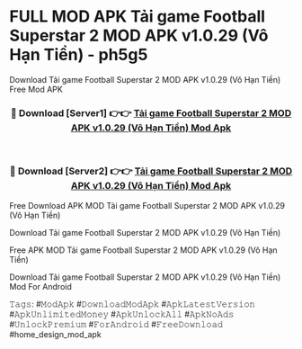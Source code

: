 # FULL MOD APK Tải game Football Superstar 2 MOD APK v1.0.29 (Vô Hạn Tiền) - ph5g5
Download Tải game Football Superstar 2 MOD APK v1.0.29 (Vô Hạn Tiền) Free Mod APK

<div align="center">
<h3>🔴 Download [Server1] 👉👉 <a href="https://apk-comot.site?title=Tải_game_Football_Superstar_2_MOD_APK_v1.0.29_(Vô_Hạn_Tiền)">Tải game Football Superstar 2 MOD APK v1.0.29 (Vô Hạn Tiền) Mod Apk</a></h3><br>

<h3>🔴 Download [Server2] 👉👉 <a href="https://apk-comot.site?title=Tải_game_Football_Superstar_2_MOD_APK_v1.0.29_(Vô_Hạn_Tiền)">Tải game Football Superstar 2 MOD APK v1.0.29 (Vô Hạn Tiền) Mod Apk</a></h3>
</div>


Free Download APK MOD Tải game Football Superstar 2 MOD APK v1.0.29 (Vô Hạn Tiền)

Download Tải game Football Superstar 2 MOD APK v1.0.29 (Vô Hạn Tiền) 

Free APK MOD Tải game Football Superstar 2 MOD APK v1.0.29 (Vô Hạn Tiền) 

Download Tải game Football Superstar 2 MOD APK v1.0.29 (Vô Hạn Tiền) Mod For Android

𝚃𝚊𝚐𝚜: #𝙼𝚘𝚍𝙰𝚙𝚔 #𝙳𝚘𝚠𝚗𝚕𝚘𝚊𝚍𝙼𝚘𝚍𝙰𝚙𝚔 #𝙰𝚙𝚔𝙻𝚊𝚝𝚎𝚜𝚝𝚅𝚎𝚛𝚜𝚒𝚘𝚗 #𝙰𝚙𝚔𝚄𝚗𝚕𝚒𝚖𝚒𝚝𝚎𝚍𝙼𝚘𝚗𝚎𝚢 #𝙰𝚙𝚔𝚄𝚗𝚕𝚘𝚌𝚔𝙰𝚕𝚕 #𝙰𝚙𝚔𝙽𝚘𝙰𝚍𝚜 #𝚄𝚗𝚕𝚘𝚌𝚔𝙿𝚛𝚎𝚖𝚒𝚞𝚖 #𝙵𝚘𝚛𝙰𝚗𝚍𝚛𝚘𝚒𝚍 #𝙵𝚛𝚎𝚎𝙳𝚘𝚠𝚗𝚕𝚘𝚊𝚍 #home_design_mod_apk